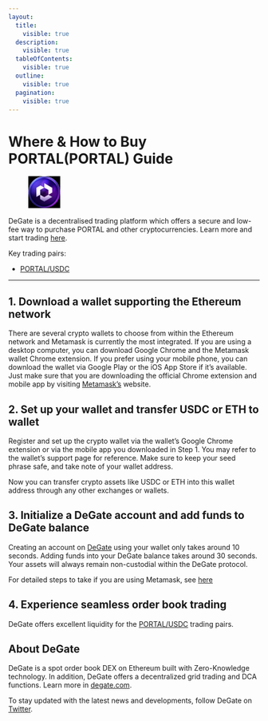```yaml
---
layout:
  title:
    visible: true
  description:
    visible: true
  tableOfContents:
    visible: true
  outline:
    visible: true
  pagination:
    visible: true
---
```


# Where & How to Buy PORTAL(PORTAL) Guide

<figure><img src="../images/portal_0x1bbe973bef3a977fc51cbed703e8ffdefe001fed1716284390034.jpg" alt="PORTAL" width="64"><figcaption></figcaption></figure>

DeGate is a decentralised trading platform which offers a secure and low-fee way to purchase PORTAL and other cryptocurrencies. Learn more and start trading [here](https://app.degate.com/trade/USDC/0x1bbe973bef3a977fc51cbed703e8ffdefe001fed?utm_source=howtobuy).&#x20;

Key trading pairs:

* [PORTAL/USDC](https://app.degate.com/trade/USDC/0x1bbe973bef3a977fc51cbed703e8ffdefe001fed?utm_source=howtobuy)

***

## 1. Download a wallet supporting the Ethereum network

There are several crypto wallets to choose from within the Ethereum network and Metamask is currently the most integrated. If you are using a desktop computer, you can download Google Chrome and the Metamask wallet Chrome extension. If you prefer using your mobile phone, you can download the wallet via Google Play or the iOS App Store if it’s available. Just make sure that you are downloading the official Chrome extension and mobile app by visiting [Metamask’s](https://metamask.io/) website.

## 2. Set up your wallet and transfer USDC or ETH to wallet

Register and set up the crypto wallet via the wallet’s Google Chrome extension or via the mobile app you downloaded in Step 1. You may refer to the wallet’s support page for reference. Make sure to keep your seed phrase safe, and take note of your wallet address.&#x20;

Now you can transfer crypto assets like USDC or ETH into this wallet address through any other exchanges or wallets.

## 3. Initialize a DeGate account and add funds to DeGate balance

Creating an account on [DeGate](https://app.degate.com/?utm_source=PORTAL_howtobuy) using your wallet only takes around 10 seconds. Adding funds into your DeGate balance takes around 30 seconds. Your assets will always remain non-custodial within the DeGate protocol.

For detailed steps to take if you are using Metamask, see [here](https://docs.degate.com/v/product_en/main-features/wallet-connectivity/metamask)

## 4. Experience seamless order book trading

DeGate offers excellent liquidity for the [PORTAL/USDC](https://app.degate.com/trade/USDC/0x1bbe973bef3a977fc51cbed703e8ffdefe001fed?utm_source=howtobuy) trading pairs.&#x20;

## About DeGate

DeGate is a spot order book DEX on Ethereum built with Zero-Knowledge technology. In addition, DeGate offers a decentralized grid trading and DCA functions.  Learn more in [degate.com](https://degate.com/?utm_source=PORTAL_howtobuy).

To stay updated with the latest news and developments, follow DeGate on [Twitter](https://twitter.com/degatedex).
